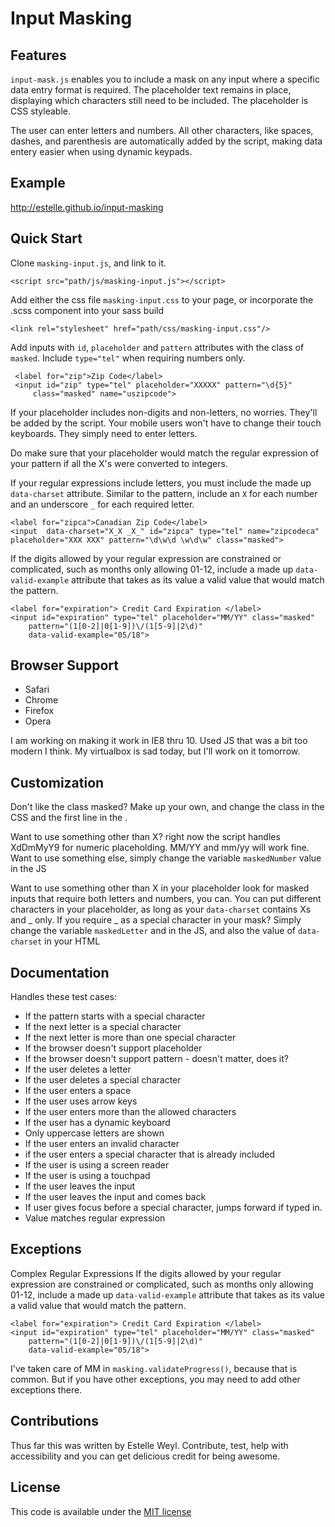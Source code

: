 Input Masking
=====================

## Features

`input-mask.js` enables you to include a mask on any input where a specific data entry format is required. The placeholder text remains in place, displaying which characters still need to be included. The placeholder is CSS styleable.

The user can enter letters and numbers. All other characters, like spaces, dashes, and parenthesis are automatically added by the script, making data entery easier when using dynamic keypads.


## Example

<http://estelle.github.io/input-masking>

## Quick Start

Clone `masking-input.js`, and link to it.

	<script src="path/js/masking-input.js"></script>

Add either the css file `masking-input.css` to your page, or incorporate the .scss component into your sass build

	<link rel="stylesheet" href="path/css/masking-input.css"/>

Add inputs with `id`, `placeholder` and `pattern` attributes with the class of `masked`. Include `type="tel"` when requiring numbers only.

	 <label for="zip">Zip Code</label>
  	 <input id="zip" type="tel" placeholder="XXXXX" pattern="\d{5}" 
  	     class="masked" name="uszipcode"> 

If your placeholder includes non-digits and non-letters, no worries. They'll be added by the script. Your mobile users won't have to change their touch keyboards. They simply need to enter letters. 

Do make sure that your placeholder would match the regular expression of your pattern if all the X's were converted to integers. 

If your regular expressions include letters, you must include the made up `data-charset` attribute. Similar to the pattern, include an `X` for each number and an underscore `_` for each required letter.

	<label for="zipca">Canadian Zip Code</label>
  	<input  data-charset="X_X _X_" id="zipca" type="tel" name="zipcodeca" placeholder="XXX XXX" pattern="\d\w\d \w\d\w" class="masked">
  	
If the digits allowed by your regular expression are constrained or complicated, such as months only allowing 01-12, include a made up `data-valid-example` attribute that takes as its value a valid value that would match the pattern.

	<label for="expiration"> Credit Card Expiration </label>
    <input id="expiration" type="tel" placeholder="MM/YY" class="masked" 
    	pattern="(1[0-2]|0[1-9])\/(1[5-9]|2\d)" 
    	data-valid-example="05/18"> 
	

## Browser Support

* Safari
* Chrome
* Firefox
* Opera

I am working on making it work in IE8 thru 10. Used JS that was a bit too modern I think. My virtualbox is sad today, but I'll work on it tomorrow. 

## Customization

Don't like the class masked? Make up your own, and change the class in the CSS and the first line in the .

Want to use something other than X? right now the script handles XdDmMyY9 for numeric placeholding. MM/YY and mm/yy will work fine. Want to use something else, simply change the variable `maskedNumber` value in the JS

Want to use something other than X in your placeholder look for masked inputs that require both letters and numbers, you can. You can put different characters in your placeholder, as long as your `data-charset` contains Xs and _ only. If you require _ as a special character in your mask? Simply change the variable `maskedLetter` and in the JS, and also the value of `data-charset` in your HTML
## Documentation

Handles these test cases:

* If the pattern starts with a special character 
* If the next letter is a special character 
* If the next letter is more than one special character 
* If the browser doesn't support placeholder 
* If the browser doesn't support pattern - doesn't matter, does it?
* If the user deletes a letter 
* If the user deletes a special character 
* If the user enters a space 
* If the user uses arrow keys 
* If the user enters more than the allowed characters 
* If the user has a dynamic keyboard 
* Only uppercase letters are shown
* If the user enters an invalid character 
* if the user enters a special character that is already included
* If the user is using a screen reader
* If the user is using a touchpad
* If the user leaves the input
* If the user leaves the input and comes back
* If user gives focus before a special character, jumps forward if typed in.
* Value matches regular expression

## Exceptions

Complex Regular Expressions
If the digits allowed by your regular expression are constrained or complicated, such as months only allowing 01-12, include a made up `data-valid-example` attribute that takes as its value a valid value that would match the pattern.

	<label for="expiration"> Credit Card Expiration </label>
    <input id="expiration" type="tel" placeholder="MM/YY" class="masked" 
    	pattern="(1[0-2]|0[1-9])\/(1[5-9]|2\d)" 
    	data-valid-example="05/18"> 
    	
I've taken care of MM in `masking.validateProgress()`, because that is common. But if you have other exceptions, you may need to add other exceptions there.

## Contributions

Thus far this was written by Estelle Weyl. Contribute, test, help with accessibility and you can get delicious credit for being awesome.

## License

This code is available under the [MIT license](LICENSE)

